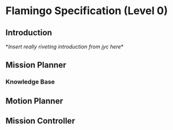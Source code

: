 # Flamingo Specification (Level 0)

## Introduction

\**Insert really riveting introduction from jyc here*\*

## Mission Planner

### Knowledge Base

## Motion Planner

## Mission Controller
